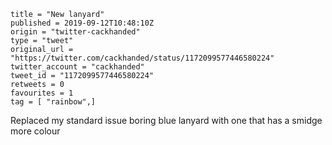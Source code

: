 ```
title = "New lanyard"
published = 2019-09-12T10:48:10Z
origin = "twitter-cackhanded"
type = "tweet"
original_url = "https://twitter.com/cackhanded/status/1172099577446580224"
twitter_account = "cackhanded"
tweet_id = "1172099577446580224"
retweets = 0
favourites = 1
tag = [ "rainbow",]
```

Replaced my standard issue boring blue lanyard with one that has a smidge more colour

<p class='image'><img src='https://mnf.m17s.net/2019/09/12/EEQiWc_W4AAHxz5.jpg' alt=''></p>

